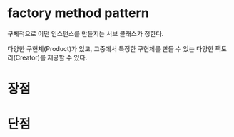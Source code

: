 # factory method pattern

구체적으로 어떤 인스턴스를 만들지는 서브 클래스가 정한다.

다양한 구현체(Product)가 있고, 그중에서 특정한 구현체를 만들 수 있는 다양한 팩토리(Creator)를 제공할 수 있다.

# 장점

# 단점

